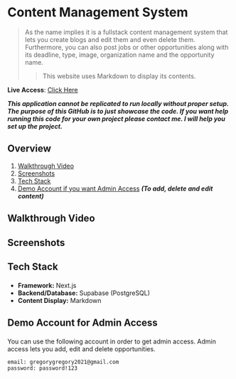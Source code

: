 # Content Management System

> As the name implies it is a fullstack content management system that lets you create blogs and edit them and even delete them. Furthermore, you can also post jobs or other opportunities along with its deadline, type, image, organization name and the opportunity name.  
>> This website uses Markdown to display its contents.

**Live Access**: [Click Here](https://content-management-system-roan.vercel.app/)

_**This application cannot be replicated to run locally without proper setup. The purpose of this GitHub is to just showcase the code. If you want help running this code for your own project please contact me. I will help you set up the project.**_

## Overview
1. <a href="#walkthrough">Walkthrough Video</a>
2. <a href="#screenshots">Screenshots</a>
3. <a href="#tech-stack">Tech Stack</a>
4. <a href="#demo">Demo Account if you want Admin Access</a> _**(To add, delete and edit content)**_

## <p id="walkthrough">Walkthrough Video</p>

## <p id="screenshots">Screenshots</p>

## <p id="tech-stack">Tech Stack</p>
* **Framework:** Next.js
* **Backend/Database:** Supabase (PostgreSQL)
* **Content Display:** Markdown

## <p id="demo">Demo Account for Admin Access</p>
You can use the following account in order to get admin access. Admin access lets you add, edit and delete opportunities.
  
    email: gregorygregory2021@gmail.com
    password: password!123
